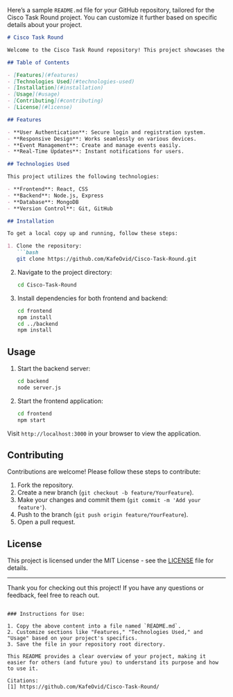 Here’s a sample `README.md` file for your GitHub repository, tailored for the Cisco Task Round project. You can customize it further based on specific details about your project.

```markdown
# Cisco Task Round

Welcome to the Cisco Task Round repository! This project showcases the development of a web application that aims to [briefly describe the purpose of your application, e.g., "facilitate communication and collaboration within teams."].

## Table of Contents

- [Features](#features)
- [Technologies Used](#technologies-used)
- [Installation](#installation)
- [Usage](#usage)
- [Contributing](#contributing)
- [License](#license)

## Features

- **User Authentication**: Secure login and registration system.
- **Responsive Design**: Works seamlessly on various devices.
- **Event Management**: Create and manage events easily.
- **Real-Time Updates**: Instant notifications for users.

## Technologies Used

This project utilizes the following technologies:

- **Frontend**: React, CSS
- **Backend**: Node.js, Express
- **Database**: MongoDB
- **Version Control**: Git, GitHub

## Installation

To get a local copy up and running, follow these steps:

1. Clone the repository:
   ```bash
   git clone https://github.com/KafeOvid/Cisco-Task-Round.git
   ```
2. Navigate to the project directory:
   ```bash
   cd Cisco-Task-Round
   ```
3. Install dependencies for both frontend and backend:
   ```bash
   cd frontend
   npm install
   cd ../backend
   npm install
   ```

## Usage

1. Start the backend server:
   ```bash
   cd backend
   node server.js
   ```
2. Start the frontend application:
   ```bash
   cd frontend
   npm start
   ```

Visit `http://localhost:3000` in your browser to view the application.

## Contributing

Contributions are welcome! Please follow these steps to contribute:

1. Fork the repository.
2. Create a new branch (`git checkout -b feature/YourFeature`).
3. Make your changes and commit them (`git commit -m 'Add your feature'`).
4. Push to the branch (`git push origin feature/YourFeature`).
5. Open a pull request.

## License

This project is licensed under the MIT License - see the [LICENSE](LICENSE) file for details.

---

Thank you for checking out this project! If you have any questions or feedback, feel free to reach out.
```

### Instructions for Use:

1. Copy the above content into a file named `README.md`.
2. Customize sections like "Features," "Technologies Used," and "Usage" based on your project's specifics.
3. Save the file in your repository root directory.

This README provides a clear overview of your project, making it easier for others (and future you) to understand its purpose and how to use it.

Citations:
[1] https://github.com/KafeOvid/Cisco-Task-Round/
